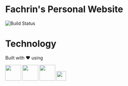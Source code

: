 # Fachrin's Personal Website

![Build Status](https://github.com/parinpan/fachr.in/actions/workflows/ci.yaml/badge.svg)

# Technology

Built with ❤️ using

<img height="50" src="https://k3s.io/images/logo-k3s.svg"/>
<img height="50" src="https://kubernetes.io/images/kubernetes-horizontal-color.png"/>
<img height="50" src="https://upload.wikimedia.org/wikipedia/commons/7/79/Docker_%28container_engine%29_logo.png"/>
<img height="30" src="https://img.alicdn.com/tfs/TB1MyartET1gK0jSZFrXXcNCXXa-318-40.png"/>
